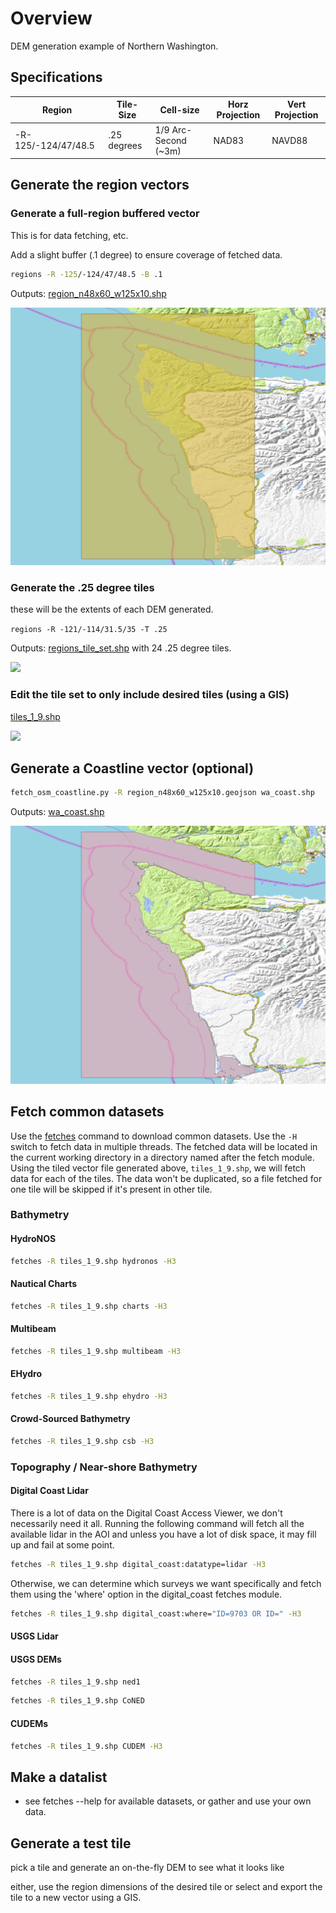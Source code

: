# Overview

DEM generation example of Northern Washington.

## Specifications

| Region | Tile-Size | Cell-size | Horz Projection | Vert Projection |
|---|---|---|---|---|
| -R-125/-124/47/48.5 | .25 degrees | 1/9 Arc-Second (~3m) | NAD83 | NAVD88 |


## Generate the region vectors

### Generate a full-region buffered vector

This is for data fetching, etc.

Add a slight buffer (.1 degree) to ensure coverage of fetched data.

```bash
regions -R -125/-124/47/48.5 -B .1
```

Outputs: [region_n48x60_w125x10.shp](region_n48x60_w125x10.geojson)

![](wa_region.png)

### Generate the .25 degree tiles

these will be the extents of each DEM generated.

```regions -R -121/-114/31.5/35 -T .25```

Outputs: [regions_tile_set.shp](regions_tile_set.geojson) with 24 .25 degree tiles.

![](wa_region_tiles.png)

### Edit the tile set to only include desired tiles (using a GIS)

[tiles_1_9.shp](tiles_1_9.geojson)

![](wa_tiles_1_9.png)

## Generate a Coastline vector (optional)

```bash
fetch_osm_coastline.py -R region_n48x60_w125x10.geojson wa_coast.shp
```
Outputs: [wa_coast.shp](wa_coast.geojson)

![](wa_coast.png)

## Fetch common datasets

Use the [fetches](/docs/fetches.md) command to download common datasets. Use the `-H` switch to fetch data in multiple threads. The fetched data will be located in the current working directory in a directory named after the fetch module. Using the tiled vector file generated above, `tiles_1_9.shp`, we will fetch data for each of the tiles. The data won't be duplicated, so a file fetched for one tile will be skipped if it's present in other tile.

### Bathymetry
#### HydroNOS

```bash
fetches -R tiles_1_9.shp hydronos -H3
```

#### Nautical Charts
```bash
fetches -R tiles_1_9.shp charts -H3
```

#### Multibeam
```bash
fetches -R tiles_1_9.shp multibeam -H3
```

#### EHydro
```bash
fetches -R tiles_1_9.shp ehydro -H3
```

#### Crowd-Sourced Bathymetry
```bash
fetches -R tiles_1_9.shp csb -H3
```

### Topography / Near-shore Bathymetry

#### Digital Coast Lidar

There is a lot of data on the Digital Coast Access Viewer, we don't necessarily need it all. Running the following command will fetch all the available lidar in the AOI and unless you have a lot of disk space, it may fill up and fail at some point.

```bash
fetches -R tiles_1_9.shp digital_coast:datatype=lidar -H3
```

Otherwise, we can determine which surveys we want specifically and fetch them using the 'where' option in the digital_coast fetches module.

```bash
fetches -R tiles_1_9.shp digital_coast:where="ID=9703 OR ID=" -H3
```

#### USGS Lidar

#### USGS DEMs
```bash
fetches -R tiles_1_9.shp ned1
```

```bash
fetches -R tiles_1_9.shp CoNED
```

#### CUDEMs
```bash
fetches -R tiles_1_9.shp CUDEM -H3
```

## Make a datalist

- see fetches --help for available datasets, or gather and use your own data.

## Generate a test tile

pick a tile and generate an on-the-fly DEM to see what it looks like

either, use the region dimensions of the desired tile or select and export the tile to a new vector using a GIS.

